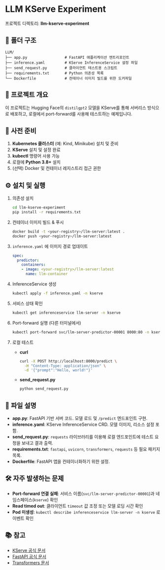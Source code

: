 # LLM KServe Experiment

프로젝트 디렉토리: **llm-kserve-experiment**

## 📂 폴더 구조

```plaintext
LLM/
├── app.py                 # FastAPI 애플리케이션 엔트리포인트
├── inference.yaml         # KServe InferenceService 설정 파일
├── send_request.py        # 클라이언트 테스트용 스크립트
├── requirements.txt       # Python 의존성 목록
└── Dockerfile             # 컨테이너 이미지 빌드를 위한 도커파일
```

## 🚀 프로젝트 개요

이 프로젝트는 Hugging Face의 `distilgpt2` 모델을 KServe를 통해 서버리스 방식으로 배포하고, 로컬에서 port-forward를 사용해 테스트하는 예제입니다.

## 🔧 사전 준비

1. **Kubernetes 클러스터** (예: Kind, Minikube) 설치 및 준비
2. **KServe** 설치 및 설정 완료
3. **kubectl** 명령어 사용 가능
4. 로컬에 **Python 3.8+** 설치
5. (선택) Docker 및 컨테이너 레지스트리 접근 권한

## ⚙️ 설치 및 실행

1. 의존성 설치

   ```bash
   cd llm-kserve-experiment
   pip install -r requirements.txt
   ```

2. 컨테이너 이미지 빌드 & 푸시

   ```bash
   docker build -t <your-registry>/llm-server:latest .
   docker push <your-registry>/llm-server:latest
   ```

3. `inference.yaml` 에 이미지 경로 업데이트

   ```yaml
   spec:
     predictor:
       containers:
       - image: <your-registry>/llm-server:latest
         name: llm-container
   ```

4. InferenceService 생성

   ```bash
   kubectl apply -f inference.yaml -n kserve
   ```

5. 서비스 상태 확인

   ```bash
   kubectl get inferenceservice llm-server -n kserve
   ```

6. Port-forward 실행 (다른 터미널에서)

   ```bash
   kubectl port-forward svc/llm-server-predictor-00001 8000:80 -n kserve
   ```

7. 로컬 테스트

   * **curl**

     ```bash
     curl -X POST http://localhost:8000/predict \
       -H "Content-Type: application/json" \
       -d '{"prompt":"Hello, world!"}'
     ```
   * **send\_request.py**

     ```bash
     python send_request.py
     ```

## 📄 파일 설명

* **app.py**: FastAPI 기반 서버 코드. 모델 로드 및 `/predict` 엔드포인트 구현.
* **inference.yaml**: KServe InferenceService CRD. 모델 이미지, 리소스 설정 포함.
* **send\_request.py**: `requests` 라이브러리를 이용해 로컬 엔드포인트에 테스트 요청을 보내고 결과 출력.
* **requirements.txt**: `fastapi`, `uvicorn`, `transformers`, `requests` 등 필요 패키지 목록.
* **Dockerfile**: FastAPI 앱을 컨테이너화하기 위한 설정.

## 🛠️ 자주 발생하는 문제

* **Port-forward 연결 실패**: 서비스 이름(`svc/llm-server-predictor-00001`)과 네임스페이스(`kserve`) 확인
* **Read timed out**: 클라이언트 `timeout` 값 조정 또는 모델 로딩 시간 확인
* **Pod 미생성**: `kubectl describe inferenceservice llm-server -n kserve` 로 이벤트 확인

## 📚 참고

* [KServe 공식 문서](https://kserve.github.io/)
* [FastAPI 공식 문서](https://fastapi.tiangolo.com/)
* [Transformers 문서](https://huggingface.co/docs/transformers)
